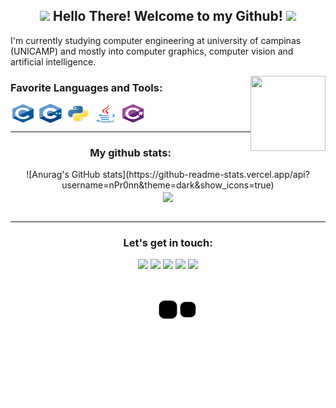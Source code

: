 <h2 align="center"> <img src="https://media.giphy.com/media/hvRJCLFzcasrR4ia7z/giphy.gif" width="30px"> Hello There! Welcome to my Github! <img src="https://media.giphy.com/media/hvRJCLFzcasrR4ia7z/giphy.gif" width="30px"> </h2>

I'm currently studying computer engineering at university of campinas (UNICAMP) and mostly into computer graphics, computer vision and artificial intelligence.

<img align="right" src="https://media3.giphy.com/media/qQRfz2VfUbDeebczif/giphy.gif?cid=ecf05e47cy24qpjp0xfikzpoe3btqhabb9v47qzgzshrl7xv&rid=giphy.gif&ct=g" width="120" height="120" />

<div style="display: inline_block"><h3>Favorite Languages and Tools:</h3>
  <img align="center" alt="Icon-CSS" height="30" width="40" src="https://raw.githubusercontent.com/devicons/devicon/master/icons/c/c-original.svg">
  <img align="center" alt="Icon-CSS" height="30" width="40" src="https://raw.githubusercontent.com/devicons/devicon/master/icons/cplusplus/cplusplus-original.svg">
  <img align="center" alt="Icon-Python" height="30" width="40" src="https://raw.githubusercontent.com/devicons/devicon/master/icons/python/python-original.svg">
  <img align="center" alt="Icon-Python" height="30" width="40" src="https://raw.githubusercontent.com/devicons/devicon/master/icons/java/java-original.svg">
   <img align="center" alt="Icon-CSS" height="30" width="40" src="https://raw.githubusercontent.com/devicons/devicon/master/icons/csharp/csharp-original.svg">
</div>

<hr>
<h3 align="center"> My github stats:</h3>
<div align="center">
  ![Anurag's GitHub stats](https://github-readme-stats.vercel.app/api?username=nPr0nn&theme=dark&show_icons=true)
<!--   <img height="182em" src="https://github-readme-stats-sigma-five.vercel.app/api?username=nPr0nn&show_icons=true&theme=radical&line_height=27"/>
  <img height="182em" src="https://github-readme-stats-sigma-five.vercel.app/api/top-langs/?username=nPr0nn&theme=synthwave&layout=compact"/> -->
</div>
<div align="center">
    <img align="center" src="https://github-readme-streak-stats.herokuapp.com?user=nPr0nn&theme=radical" height="200em"/>
</div>

</br>
<hr>

<div align="center"> <h3>Let's get in touch:</h3>
  <a href="https://twitter.com/nPr0nn" target="_blank"><img src="https://img.shields.io/badge/Twitter-1DA1F2?style=for-the-badge&logo=twitter&logoColor=white" target="_blank"></a>
  <a href="https://www.instagram.com/npr0nn/" target="_blank"><img src="https://img.shields.io/badge/-Instagram-%23E4405F?style=for-the-badge&logo=instagram&logoColor=white" target="_blank"></a>
  <a href = "mailto:lucasnogueira064@gmail.com"><img src="https://img.shields.io/badge/-Gmail-%23333?style=for-the-badge&logo=gmail&logoColor=white" target="_blank"></a>
   <a href="https://npr0nn.itch.io/" target="_blank"><img src="https://img.shields.io/badge/Itch.io-f35a5c?style=for-the-badge&logo=itch.io&logoColor=white" target="_blank"></a> 
  <a href="https://www.linkedin.com/in/lucas-nogueira-079a69160/" target="_blank"><img src="https://img.shields.io/badge/-LinkedIn-%230077B5?style=for-the-badge&logo=linkedin&logoColor=white" target="_blank"></a>  

  ![ Snake animation](https://github.com/nPr0nn/nPr0nn/blob/output/github-contribution-grid-snake.svg)
</div>

<div>
</div>
